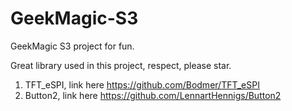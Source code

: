 # GeekMagic-S3
GeekMagic S3 project for fun.


Great library used in this project, respect, please star.
1. TFT_eSPI, link here https://github.com/Bodmer/TFT_eSPI
2. Button2, link here https://github.com/LennartHennigs/Button2
